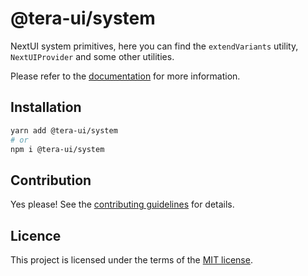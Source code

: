 # @tera-ui/system

NextUI system primitives, here you can find the `extendVariants` utility, `NextUIProvider` and some other utilities.

Please refer to the [documentation](https://nextui.org) for more information.

## Installation

```sh
yarn add @tera-ui/system
# or
npm i @tera-ui/system
```

## Contribution

Yes please! See the
[contributing guidelines](https://github.com/hieumau12/nextui-tera/blob/master/CONTRIBUTING.md)
for details.

## Licence

This project is licensed under the terms of the
[MIT license](https://github.com/hieumau12/nextui-tera/blob/master/LICENSE).
